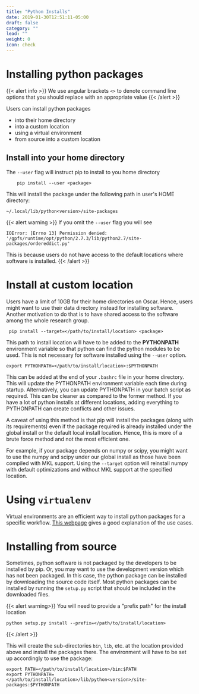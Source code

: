 ```yaml
---
title: "Python Installs"
date: 2019-01-30T12:51:11-05:00
draft: false
category: ""
lead: ""
weight: 0
icon: check
---
```


# Installing python packages

{{< alert info >}}
We use angular brackets `<>` to denote command line options that you should replace with an appropriate value
{{< /alert >}}

Users can install python packages 
 
  * into their home directory
  * into a custom location
  * using a virtual environment
  * from source into a custom location


## Install into your home directory 

The `--user` flag will instruct pip to install to you home directory

````
    pip install --user <package>
````

This will install the package under the following path in user's HOME
directory:

    ~/.local/lib/python<version>/site-packages

{{< alert warning >}}
If you omit the `--user` flag you will see 

    IOError: [Errno 13] Permission denied: '/gpfs/runtime/opt/python/2.7.3/lib/python2.7/site-packages/ordereddict.py'

This is because users do not have access to the default locations where software is installed.
{{< /alert >}}


# Install at custom location

Users have a limit of 10GB for their home directories on Oscar. Hence,
users might want to use their data directory instead for installing
software. Another motivation to do that is to have shared access to the
software among the whole research group.

````
 pip install --target=</path/to/install/location> <package>
````

This path to install location will have to be added to the
**PYTHONPATH** environment variable so that python can find the python
modules to be used. This is not necessary for software installed using
the `--user` option.

    export PYTHONPATH=</path/to/install/location>:$PYTHONPATH

This can be added at the end of your `.bashrc` file in your home
directory. This will update the PYTHONPATH environment variable each
time during startup. Alternatively, you can update PYTHONPATH in your
batch script as required. This can be cleaner as compared to the former
method. If you have a lot of python installs at different locations,
adding everything to PYTHONPATH can create conflicts and other issues.

A caveat of using this method is that pip will install the packages
(along with its requirements) even if the package required is already
installed under the global install or the default local install
location. Hence, this is more of a brute force method and not the most
efficient one.

For example, if your package depends on numpy or scipy, you might want
to use the numpy and scipy under our global install as those have been
compiled with MKL support. Using the `--target` option will reinstall
numpy with default optimizations and without MKL support at the
specified location.


# Using `virtualenv`

Virtual environments are an efficient way to install
python packages for a specific workflow. [This
webpage](https://virtualenv.pypa.io/en/stable/) gives a good explanation
of the use cases.


# Installing from source

Sometimes, python software is not packaged by the developers to be
installed by pip. Or, you may want to use the development version which
has not been packaged. In this case, the python package can be installed
by downloading the source code itself. Most python packages can be
installed by running the `setup.py` script that should be included in
the downloaded files. 

{{< alert warning>}}
You will need to provide a "prefix path" for the install location

    python setup.py install --prefix=</path/to/install/location>
{{< /alert >}}

This will create the sub-directories `bin`, `lib`, etc. at the location
provided above and install the packages there. The environment will have
to be set up accordingly to use the package:

    export PATH=</path/to/install/location>/bin:$PATH
    export PYTHONPATH=</path/to/install/location>/lib/python<version>/site-packages:$PYTHONPATH
